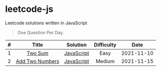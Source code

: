 # leetcode-js
Leetcode solutions written in JavaScript
> One Question Per Day.

| # | Title | Solution | Difficulty | Date
| :---: | :---: | :---: | :---: | :---: |
| 1  |  [Two Sum](https://leetcode-cn.com/problems/two-sum/) | [JavaScript](./algorithm/javascript/01.md) | Easy | 2021-11-10 |
| 2  |  [Add Two Numbers](https://leetcode-cn.com/problems/add-two-numbers/) | [JavaScript](./algorithm/javascript/02.md) | Medium | 2021-11-15 |
